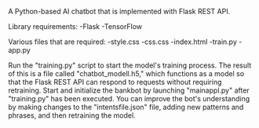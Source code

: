 A Python-based AI chatbot that is implemented with Flask REST API.

Library requirements:
-Flask
-TensorFlow

Various files that are required:
-style.css
-css.css
-index.html
-train.py
-app.py


Run the "training.py" script to start the model's training process. The result of this is a file called "chatbot_modell.h5," which functions as a model so that the Flask REST API can respond to requests without requiring retraining. Start and initialize the bankbot by launching "mainappl.py" after "training.py" has been executed. You can improve the bot's understanding by making changes to the "intentsfile.json" file, adding new patterns and phrases, and then retraining the model.
